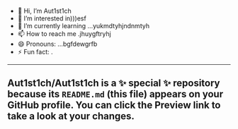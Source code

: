 - 👋 Hi, I’m Aut1st1ch 
- 👀 I’m interested in)))esf
- 🌱 I’m currently learning ...yukmdtyhjndnmtyh
- 📫 How to reach me .jhuygftryhj
- 😄 Pronouns: ...bgfdewgrfb
- ⚡ Fun fact: .
---
Aut1st1ch/Aut1st1ch is a ✨ special ✨ repository because its `README.md` (this file) appears on your GitHub profile.
You can click the Preview link to take a look at your changes.
---
